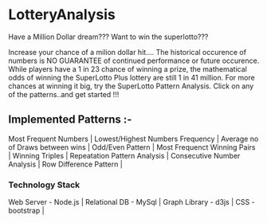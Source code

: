 

# LotteryAnalysis

Have a Million Dollar dream??? Want to win the superlotto??? 

Increase your chance of a milion dollar hit.... The historical occurence of numbers is NO GUARANTEE of continued performance or future occurence. While players have a 1 in 23 chance of winning a prize, the mathematical odds of winning the SuperLotto Plus lottery are still 1 in 41 million. For more chances at winning it big, try the SuperLotto Pattern Analysis. Click on any of the patterns..and get started !!!


## Implemented Patterns :-

Most Frequent Numbers | 
Lowest/Highest Numbers Frequency | 
Average no of Draws between wins | 
Odd/Even Pattern | 
Most Frequenct Winning Pairs | 
Winning Triples | 
Repeatation Pattern Analysis | 
Consecutive Number Analysis | 
Row Difference Pattern | 

### Technology Stack

Web Server - Node.js | 
Relational DB - MySql | 
Graph Library - d3js | 
CSS - bootstrap | 


